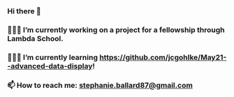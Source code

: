 ### Hi there 👋
### 👩🏻‍💻 I’m currently working on a project for a fellowship through Lambda School.
### 👩🏻‍🎓 I’m currently learning https://github.com/jcgohlke/May21--advanced-data-display! 
### 📫 How to reach me: stephanie.ballard87@gmail.com

<!--
**StephanieBallard/StephanieBallard** is a ✨ _special_ ✨ repository because its `README.md` (this file) appears on your GitHub profile.




